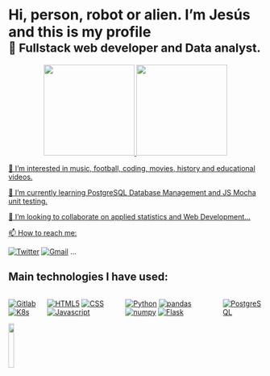 <h1>Hi, person, robot or alien. I’m Jesús and this is my profile <br> <sub>👋 Fullstack web developer and Data analyst.</sub></h1>


<div align="center">
  <a href="https://github.com/jjesus-bautista-garcia">
  <img height="180em" src="https://github-readme-stats.vercel.app/api?username=jjesus-bautista-garcia&show_icons=true&theme=algolia&include_all_commits=true&count_private=true"/>
  <img height="180em" src="https://github-readme-stats.vercel.app/api/top-langs/?username=jjesus-bautista-garcia&layout=compact&langs_count=7&theme=algolia"/>
</div>

<p>👀 I’m interested in music, football, coding, movies, history and educational videos.</p>
<p>🌱 I’m currently learning PostgreSQL Database Management and JS Mocha unit testing.</p>
<p>💞️ I’m looking to collaborate on applied statistics and Web Development...</p>
<p>📫 How to reach me: </p>

[![Twitter](https://img.shields.io/badge/@JJesusBautista-FFFFFF?style=flat-square&logo=twitter&logoColor=00acee)](https://twitter.com/jjesusbautista)
[![Gmail](https://img.shields.io/badge/Gmail-FFFFFF?style=flat-square&logo=gmail&logoColor=BB001B)](mailto:jjesus.bautistag95@gmail.com)
...

## Main technologies I have used:
<div style="display: flex">
  
  [![Gitlab](https://img.shields.io/badge/Pirelli_Gitlab-FFFFFF?style=flat-square&logo=gitlab&logoColor=d05525)](https://about.gitlab.com/)
  [![K8s](https://img.shields.io/badge/Kubernetes-FFFFFF?style=flat-square&logo=kubernetes&logoColor=326ce5)](https://kubernetes.io/)
  
  [![HTML5](https://img.shields.io/badge/HTML-FFFFFF?style=flat-square&logo=html5&logoColor=E34F26)](https://developer.mozilla.org/es/docs/Web/HTML)
  [![CSS](https://img.shields.io/badge/CSS-1572B6?style=flat-square&logo=CSS3&logoColor=ffffff)](https://developer.mozilla.org/en-US/docs/Web/CSS)
  [![Javascript](https://img.shields.io/badge/Javascript-000000?style=flat-square&logo=javascript&logoColor=F7DF1E)](https://developer.mozilla.org/en-US/docs/Web/JavaScript)
  
  [![Python](https://img.shields.io/badge/Python-3670A0?style=flat-square&logo=python&logoColor=ffdd54)](https://www.python.org/)
  [![pandas](https://img.shields.io/badge/pandas-130654?style=flat-square&logo=pandas&logoColor=ffdd54)]([https://www.python.org/](https://pandas.pydata.org/))
  [![numpy](https://img.shields.io/badge/numpy-013243?style=flat-square&logo=numpy&logoColor=e9ecf5)](https://numpy.org/)
  [![Flask](https://img.shields.io/badge/flask-eaeaea?style=flat-square&logo=flask&logoColor=0F0E0E)](https://flask.palletsprojects.com/en/2.2.x/)
  
  [![PostgreSQL](https://img.shields.io/badge/PostgreSQL-212121?style=flat-square&logo=postgresql&logoColor=2b6da3)](https://www.postgresql.org/)

</div>

<!--Imagenes pokemon-->
<img src="https://archives.bulbagarden.net/media/upload/archive/7/7c/20100424195401%21Spr_4d_001_s.png" width="15%" align="center">


<!---
jjesus-bautista-garcia/jjesus-bautista-garcia is a ✨ special ✨ repository because its `README.md` (this file) appears on your GitHub profile.
You can click the Preview link to take a look at your changes.
--->
